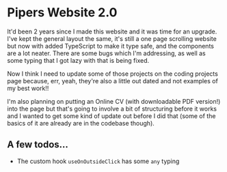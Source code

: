 # Pipers Website 2.0

It'd been 2 years since I made this website and it was time for an upgrade. I've kept the general layout the same, it's still a one page scrolling website but now with added TypeScript to make it type safe, and the components are a lot neater. There are some bugs which I'm addressing, as well as some typing that I got lazy with that is being fixed.

Now I think I need to update some of those projects on the coding projects page because, err, yeah, they're also a little out dated and not examples of my best work!!

I'm also planning on putting an Online CV (with downloadable PDF version!) into the page but that's going to involve a bit of structuring before it works and I wanted to get some kind of update out before I did that (some of the basics of it are already are in the codebase though).

## A few todos...
* The custom hook `useOnOutsideClick` has some `any` typing
